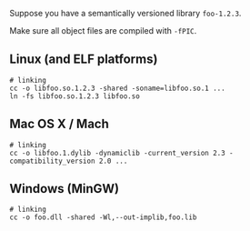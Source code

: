 Suppose you have a semantically versioned library `foo-1.2.3`.

Make sure all object files are compiled with `-fPIC`.

## Linux (and ELF platforms)

    # linking
    cc -o libfoo.so.1.2.3 -shared -soname=libfoo.so.1 ...
    ln -fs libfoo.so.1.2.3 libfoo.so

## Mac OS X / Mach

    # linking
    cc -o libfoo.1.dylib -dynamiclib -current_version 2.3 -compatibility_version 2.0 ...

## Windows (MinGW)

    # linking
    cc -o foo.dll -shared -Wl,--out-implib,foo.lib
